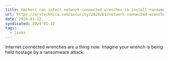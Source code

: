 ```yaml
---
title: Hackers can infect network-connected wrenches to install ransomware
url: https://arstechnica.com/security/2024/01/network-connected-wrenches-used-in-factories-can-be-hacked-for-sabotage-or-ransomware/
date: 2024-01-12
syndicated: 2024-01-12
tags:
  - links
---
```


Internet connected wrenches are a thing now. Imagine your wrench is being held hostage by a ransomware attack.
